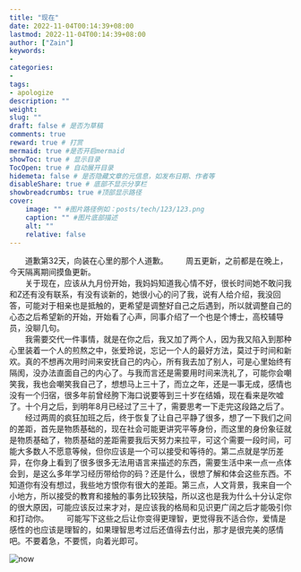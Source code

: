 ```yaml
---
title: "现在"
date: 2022-11-04T00:14:39+08:00
lastmod: 2022-11-04T00:14:39+08:00
author: ["Zain"]
keywords: 
- 
categories: 
- 
tags: 
- apologize
description: ""
weight:
slug: ""
draft: false # 是否为草稿
comments: true
reward: true # 打赏
mermaid: true #是否开启mermaid
showToc: true # 显示目录
TocOpen: true # 自动展开目录
hidemeta: false # 是否隐藏文章的元信息，如发布日期、作者等
disableShare: true # 底部不显示分享栏
showbreadcrumbs: true #顶部显示路径
cover:
    image: "" #图片路径例如：posts/tech/123/123.png
    caption: "" #图片底部描述
    alt: ""
    relative: false
---
```



&emsp;&emsp;道歉第32天，向装在心里的那个人道歉。
&emsp;&emsp;周五更新，之前都是在晚上，今天隔离期间摸鱼更新。    \
&emsp;&emsp;关于现在，应该从九月份开始，我妈妈知道我心情不好，很长时间她不敢问我和Z还有没有联系，有没有谈新的，她很小心的问了我，说有人给介绍，我没回答，可能对于相亲也是抵触的，更希望是调整好自己之后遇到，所以就调整自己的心态之后希望新的开始，开始看了心声，同事介绍了一个也是个博士，高校辅导员，没聊几句。     \
&emsp;&emsp;我需要交代一件事情，就是在你之后，我又加了两个人，因为我又陷入到那种心里装着一个人的煎熬之中，张爱玲说，忘记一个人的最好方法，莫过于时间和新欢。真的不想再次用时间来安抚自己的内心，所有我去加了别人，可是心里始终有隔阂，没办法直面自己的内心了。与我而言还是需要用时间来洗礼了，可能你会嘲笑我，我也会嘲笑我自己了，想想马上三十了，而立之年，还是一事无成，感情也没有一个归宿，很多年前曾经胯下海口说要等到三十岁在结婚，现在看来是吹嘘了。十个月之后，到明年8月已经过了三十了，需要思考一下走完这段路之后了。     \
&emsp;&emsp;经过两周的疯狂加班之后，终于恢复了让自己平静了很多，想了一下我们之间的差距，首先是物质基础的，现在社会可能更讲究平等身份，而这里的身份象征就是物质基础了，物质基础的差距需要我后天努力来拉平，可这个需要一段时间，可能大多数人不愿意等候，但你应该是一个可以接受和等待的。第二点就是学历差异，在你身上看到了很多很多无法用语言来描述的东西，需要生活中来一点一点体会到，是这么多年学习经历带给你的码？还是什么，很想了解和体会这些东西。不知道你有没有想过，我些地方恨你有很大的差距。第三点，人文背景，我来自一个小地方，所以接受的教育和接触的事务比较狭隘，所以这也是我为什么十分认定你的很大原因，可能应该反过来才对，是应该我的格局和见识更广阔之后才能吸引你和打动你。
&emsp;&emsp;可能写下这些之后让你变得更理智，更觉得我不适合你，爱情是感性的也应该是理智的，如果理智思考过后还值得去付出，那才是很完美的感情吧。不要着急，不要慌，向着光即可。


![now](https://liuz0123.gitee.io/zain/img/default.jpeg)






